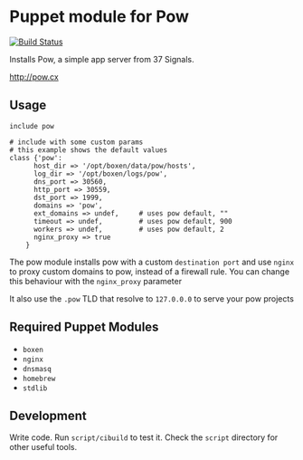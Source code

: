 # Puppet module for Pow

[![Build Status](https://travis-ci.org/boxen/puppet-pow.png)](https://travis-ci.org/boxen/puppet-pow)

Installs Pow, a simple app server from 37 Signals.

http://pow.cx

## Usage

``` puppet
include pow

# include with some custom params
# this example shows the default values
class {'pow':
      host_dir => '/opt/boxen/data/pow/hosts',
      log_dir => '/opt/boxen/logs/pow',
      dns_port => 30560,
      http_port => 30559,
      dst_port => 1999,
      domains => 'pow',
      ext_domains => undef,     # uses pow default, ""
      timeout => undef,         # uses pow default, 900
      workers => undef,         # uses pow default, 2
      nginx_proxy => true
    }
```

The pow module installs pow with a custom `destination port` and use `nginx` to proxy custom domains to pow, instead of a firewall rule. You can change this behaviour with the `nginx_proxy` parameter

It also use the `.pow` TLD that resolve to `127.0.0.0` to serve your pow projects

## Required Puppet Modules

* `boxen`
* `nginx`
* `dnsmasq`
* `homebrew`
* `stdlib`

## Development

Write code. Run `script/cibuild` to test it. Check the `script`
directory for other useful tools.
